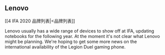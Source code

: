 ## Lenovo

[[4 IFA 2020 品牌列表|<品牌列表]]

Lenovo usually has a wide range of devices to show off at IFA, updating notebooks for the following year. At the moment it's not clear what Lenovo might be planning. We're hoping to get some more news on the international availability of the Legion Duel gaming phone.